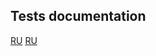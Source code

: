 Tests documentation
-------------------

[RU](../docs/ru/README.md#Тесты)
[RU](../docs/ru/README.md#Tests)
